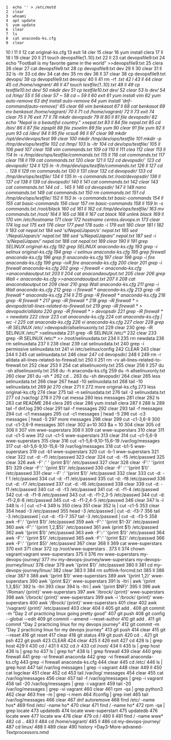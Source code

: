     1  echo '' > /etc/motd
    2  clear
    3  whoami
    4  apt update
    5  yum update 
    6  clear
    7  ls
    8  cat anaconda-ks.cfg 
    9  clear
   10  l
   11  ll
   12  cat original-ks.cfg 
   13  exit
   14  cler
   15  clear
   16  yum install clera
   17  ll
   18  l
   19  clear
   20  ll
   21  touch devopsfile{1..10}.txt
   22  ll
   23  cat devopsfile9.txt 
   24  echo "Football is my favorite game in the world" >>devopsfile9.txt 
   25  clera
   26  clear
   27  cat devopsfile9.txt 
   28  cp devopsfile9.txt dev
   29  ll
   30  clear
   31  ll
   32  ls -ltr
   33  cd dev
   34  cat dev
   35  rm dev
   36  ll
   37  clear
   38  cp devopsfile9.txt devops/
   39  cp devopsfile9.txt devops/
   40  ll
   41  rm -rf *.txt
   42  l
   43  ll
   44  clear
   45  cd /home/vagrant/
   46  ll
   47  touch testfile{1..10}.txt
   48  ll
   49  cp testfile10.txt dev/
   50  mkdir dev
   51  cp testfile10.txt dev/
   52  clear
   53  ls dev/
   54  cd /tmp/
   55  ll
   56  clear
   57  ~
   58  cd ~
   59  ll
   60  exit
   61  yum install vim
   62  yum auto-remove
   63  dnf install auto-remove
   64  yum install 'dnf-command(auto-remove)'
   65  clear
   66  vim benkasot
   67  ll
   68  cat benkasot 
   69  mv benkasot /home/vagrant/
   70  ll
   71  cd /home/vagrant/
   72  ll
   73  exit
   74  clear
   75  ll
   76  exit
   77  ll
   78  mkdir devopsdir
   79  lll
   80  ll
   81  file devopsdir/
   82  echo "Nepal is a beautiful country." >nepal.txt
   83  ll
   84  file nepal.txt 
   85  cd /bin/
   86  ll
   87  file zipsplit 
   88  file zsoelim 
   89  file yum
   90  clear
   91  file yum
   92  ll yum
   93  cd /dev/
   94  ll
   95  file vcsu6
   96  ll
   97  clear
   98  mkdir /opt/dev/devops/test
   99  clear
  100  mkdir /tmp/dev/ops/testfile
  101  mkdir -p /tmp/dev/ops/testfile
  102  cd /tmp/
  103  ls -ltr
  104  cd dev/ops/testfile/
  105  ll
  106  pwd
  107  clear
  108  vim commands.txt
  109  cd
  110  ll
  111  clea
  112  clear
  113  ll
  114  ln -s /tmp/dev/ops/testfile/commands.txt 
  115  ll
  116  cat commands.txt 
  117  clear
  118  ll
  119  cat commands.txt 
  120  clear
  121  ll
  122  cd devopsdir/`
  123  cd devopsdir/
  124  ll
  125  ln -h /tmp/dev/ops/testfile/commands.txt 
  126  ll
  127  cd ..
  128  ll
  129  rm commands.txt 
  130  ll
  131  clear
  132  cd devopsdir/
  133  cd /tmp/dev/ops/testfile/
  134  ll
  135  ln -s commands.txt /root/devopsdir/
  136  ll
  137  cd 
  138  ll
  139  cd devopsdir/
  140  ll
  141  cat commands.txt 
  142  clear
  143  cat commands.txt 
  144  cd ..
  145  ll
  146  cd devopsdir/
  147  ll
  148  nano commands.txt 
  149  cat commands.txt 
  150  rm commands.txt 
  151  cd /tmp/dev/ops/testfile/
  152  ll
  153  ln -s commands.txt basic-commands
  154  ll
  155  cat basic-commands 
  156  clear
  157  rm basic-commands 
  158  ll
  159  ln -s commands.txt /root/black
  160  cd
  161  ll
  162  cd /tmp/dev/ops/testfile/
  163  mv commands.txt /root/
  164  ll
  165  cd 
  166  ll
  167  cat black 
  168  unlink black 
  169  ll
  170  vim /etc/hostname 
  171  clear
  172  hostname centos.devops.in
  173  clear
  174  log out
  175  exit
  176  clear
  177  pwd
  178  sudo -i
  179  exit
  180  clear
  181  l
  182  ll
  183  cat nepal.txt 
  184  sed 's/Nepal/Japan/s' nepal.txt 
  185  sed '/Nepal/Japan/s' nepal.txt 
  186  sed 's/Nepal/Japan/' nepal.txt 
  187  sed -i 's/Nepal/Japan/' nepal.txt 
  188  cat nepal.txt 
  189  clear
  190  ll
  191  grep SELINUX original-ks.cfg 
  192  grep SELINUX anaconda-ks.cfg 
  193  grep -i selinux original-ks.cfg 
  194  grep -i selinux anaconda-ks.cfg 
  195  grep firewall anaconda-ks.cfg 
  196  grep fi anaconda-ks.cfg 
  197  clear
  198  grep -i fire anaconda-ks.cfg 
  199  grep -ivR fire anaconda-ks.cfg 
  200   clear
  201  grep -i firewall anaconda-ks.cfg 
  202  grep -i firewall < anaconda-ks.cfg >anacondaoutput.txt 
  203  ll
  204  cat anacondaoutput.txt 
  205  clear
  206  grep Wall < anaconda-ks.cfg >>anacondaoutput.txt 
  207  ll
  208  cat anacondaoutput.txt 
  209  clear
  210  grep Wall anaconda-ks.cfg 
  211  grep -i Wall anaconda-ks.cfg 
  212  grep -i firewall * anaconda-ks.cfg 
  213  grep -iR firewall * anaconda-ks.cfg 
  214  ll
  215  grep -R firewall * anaconda-ks.cfg 
  216  grep -R firewall *
  217  grep -iR firewall *
  218  grep -iR firewall * > devopsdir/all-lines-related-to-firewall.txt
  219  grep -iR firewall * > devopsdir/alldata
  220  grep -iR firewall * > devopsdir
  221  grep -iR firewall * > newdata
  222  clear
  223  cat anaconda-ks.cfg 
  224  cat anaconda-ks.cfg | wc -l
  225  cat anaconda-ks.cfg 
  226  vi anaconda-ks.cfg 
  227  clear
  228  grep -iR SELINUX /etc/* >devopsdir/allselinuxonly.txt 
  229  clear
  230  grep -iR SELINUX /etc/* >selinuxdata 
  231  grep -iR SELINUX /etc/* 
  232  clear
  233  grep -iR SELINUX /etc/* >> /root/selinuxdata.txt
  234  ll
  235  rm newdata 
  236  rm selinuxdata
  237  ll
  238  clear
  239  cat selinuxdata.txt 
  240  grep -i permissive selinuxdata.txt 
  241  vi /etc/selinux/config 
  242  CLEAR
  243  clear
  244  ll
  245  cat selinuxdata.txt 
  246  clear
  247  cd devopsdir/
  248  ll
  249  rm -r alldata all-lines-related-to-firewall.txt 
  250  ll
  251  rm -rv all-lines-related-to-firewall.txt 
  252  clear
  253  ll
  254  cat allselinuxonly.txt 
  255  clear
  256  ll
  257  du -sh allselinuxonly.txt 
  258  du -h anaconda-ks.cfg 
  259  du -h allselinuxonly.txt 
  260  clear
  261  du -sh *
  262  cd ..
  263  du -sh devopsdir/
  264  clear
  265  less selinuxdata.txt 
  266  clear
  267  head -10 selinuxdata.txt 
  268  tail -10 selinuxdata.txt 
  269  jkl
  270  clear
  271  ll
  272  more original-ks.cfg 
  273  less original-ks.cfg 
  274  clear
  275  tail -n selinuxdata.txt 
  276  tail -2 selinuxdata.txt 
  277  cd /var/log/
  278  ll
  279  cat messa
  280  less messages 
  281  clear
  282  ls
  283  cat README 
  284  clera
  285  clear
  286  yum install clera
  287  ll
  288  ls
  289  tail -f dnf.log 
  290  clear
  291  tail -f messages 
  292  clear
  293  tail -f messages 
  294  cut -c1 messages 
  295  cut -c1 messages | head -5
  296  cut -c3 messages | head -5
  297  more messages 
  298  clear
  299  cut -c1-3,6-9
  300  cut -c1-3,6-9 messages 
  301  clear
  302  a=10
  303  $a = 10
  304  clear
  305  cd
  306  ll
  307  vim wwe-superstars
  308  ll
  309  cat wwe-superstars 
  310  clear
  311  cut -c1-5 wwe
  312  cut -c1-5 wwe-superstars 
  313  clear
  314  cut -c1-5,6-9 wwe-superstars 
  315  clear
  316  cut -c1-5,6-9,10-15,6-19 /var/log/messages 
  317  cut -b1-5,6-9,10-15,6-19 /var/log/messages 
  318  cut -b1-5 wwe-superstars 
  319  cut -b1 wwe-superstars 
  320  cut -b-1 wwe-superstars
  321  clear
  322  cut -d: -f1 /etc/passwd
  323  clear
  324  cut -d: -f5 /etc/passwd
  325  clear
  326  awk -F' :'  ' {print $1}' /etc/passwd
  327  clear
  328  clear -F':' '{print $1}
  329  clear -F':' '{print $1}' /etc/passwd
  330  clear -F' :' '{print $1}' /etc/passwd
  331  clear --F' :' '{print $1}' /etc/passwd
  332  clear
  333  cut -d: -f 1 /etc/passwd
  334  cut -d: -f1 /etc/passwd
  335  cut -d: -f8 /etc/passwd
  336  cut -d: -f7 /etc/passwd
  337  cut -d: -f6 /etc/passwd
  338  clear
  339  cut -d: -f1 /etc/passwd
  340  cut -d: -f3 /etc/passwd
  341  cut -d: -f1-4 /etc/passwd
  342  cut -d: -f1-8 /etc/passwd
  343  cut -d: -f1-2,3-5 /etc/passwd
  344  cut -d: -f1-2,6-8 /etc/passwd
  345  cut -d: -f1-2,4-5 /etc/passwd
  346  clear
  347  ls -l 
  348  ls -l | cut -c1-4
  349  ls 
  350  clera
  351  clear
  352  ls | cut -c1-5
  353  clear
  354  head -3 /etc/passwd 
  355  head -3 /etc/passwd | cut -d: -f3-7
  356  tail -3 /etc/passwd | cut -d: -f3-7
  357  tail -3 /etc/passwd | cut -d: -f3-5
  358  awk -F':' '{print $1}' /etc/passwd
  359  awk -F':' '{print $1-3}' /etc/passwd
  360  awk -F':' '{print $1,$2,$5}' /etc/passwd
  361  awk {print $1} /etc/passwd
  362  awk '{print $1}' /etc/passwd
  363  awk -F'::' '{print $1}' /etc/passwd
  364  awk -F':' '{print $1}' /etc/passwd
  365  awk -F':' '{print $2}' /etc/passwd
  366  awk -F':' '{print $5}' /etc/passwd
  367  clear
  368  ll
  369  cat wwe-superstars 
  370  exit
  371  clear
  372  cp /root/wwe-superstars .
  373  ll
  374  chown vagrant:vagrant wwe-superstars 
  375  ll
  376  mv wwe-superstars my-devops-journey/
  377  mv my-devops-journey/wwe-superstars my-devops-journey/linux/
  378  clear
  379  awk '{print $1}' /etc/passwd
  380  ll
  381  cd my-devops-journey/linux/
  382  clear
  383  ll
  384  rm softlink-forcmd.txt 
  385  ll
  386  clear
  387  ll
  388  awk '{print $1}' wwe-superstars 
  389  awk '{print $1,$2}' wwe-superstars 
  390  awk '{print $2}' wwe-superstars 
  391  ls -ltri | awk '{print $1,$3,$5}' 
  392  ls -ltri
  393  clear
  394  ls -ltri | awk '{print $NF}' 
  395  ll
  396  awk '/Roman/ {print}' wwe-superstars 
  397  awk '/brock/ {print}' wwe-superstars 
  398  awk 'i/brock/ {print}' wwe-superstars 
  399  awk -i '/brock/ {print}' wwe-superstars 
  400  awk '/Brock/ {print}' wwe-superstars 
  401  clear
  402  awk '/vagrant/ {print}' /etc/passwd
  403  clear
  404  ll
  405  git add .
  406  git commit -m "Day 2 of practicing linux going pretty good"
  407  git push
  408  git config --global --edit
  409  git commit --amend --reset-author
  410  git add .
  411  git commit "Day 2 practicing linux for my devops journey"
  412  git commit -m "Day 2 practicing linux for my devops journey"
  413  git push
  414  clear
  415  git --reset
  416  git reset
  417  clear
  418  git status
  419  git push
  420  cd ..
  421  git psh
  422  git push
  423  CLEAR
  424  clear
  425  ll
  426  exit
  427  cd 
  428  ls | grep host
  429  ll
  430  cd /
  431  ll
  432  cd /r
  433  cd /root/
  434  ll
  435  ls | grep host
  436  ls | grep ho
  437  ls | grep ho*
  438  ls | grep firewall
  439  clear
  440  grep firewall 
  441  grep -vi firewall anaconda
  442  grep -vi firewall anaconda-ks.cfg 
  443  grep -i firewall anaconda-ks.cfg 
  444  clear
  445  cd /etc/
  446  ls | grep host
  447  tail /var/log messages | grep -i vagrant
  448  clear
  449  ll
  450  cat logclear
  451  clear
  452  cd 
  453  tail /var/log/ messages
  454  clear
  455  cat /var/log/messages 
  456  clear
  457  tail -f /var/log/messages | grep -i vagrant
  458  tail -20 /var/log/messages | grep -i vagrant
  459  tail -20 /var/log/messages | grep -vi vagrant
  460  clear
  461  rpm -qa | grep python3
  462  clear
  463  free -m | grep -i mem
  464  ifconfig | grep inet
  465  tail /var/log/messages 
  466  clear
  467  dnf autoremove
  468  find /etc/ -name hos*
  469  find /etc/ -name ho*
  470  clear
  471  find / -name ho*
  472  rpm -qa | grep locate
  473  updatedb
  474  locate wwe-superstart
  475  updatedb
  476  locate wwe
  477  locate ww
  478  clear
  479  cd /
  480  ll
  481  find / -name wwe*
  482   cd ..
  483  ll
  484  cd /home/vagrant/
  485  ll
  486  cd my-devops-journey/
  487  cd linux/
  488  ll
  489  clear
  490  history >Day3-More-advaned-Textprocessors.nmd
